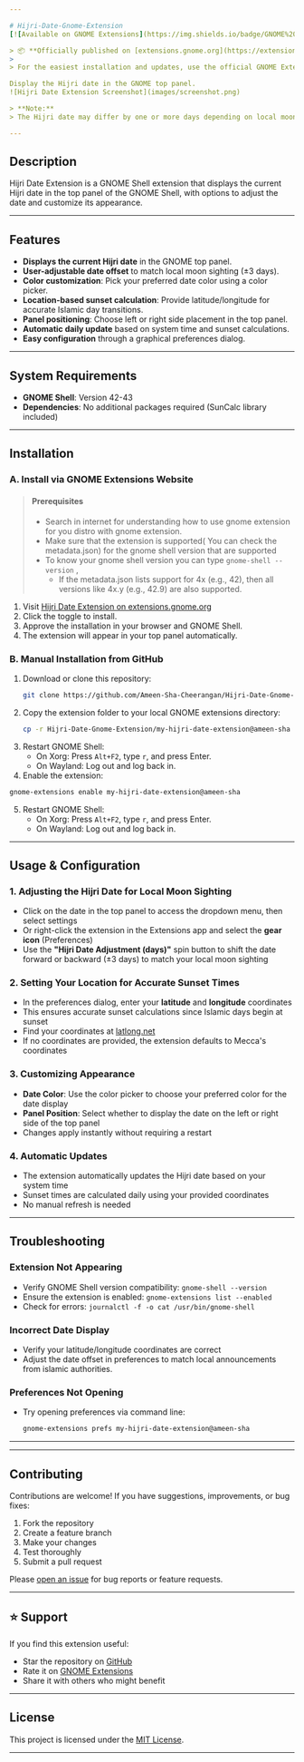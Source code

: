 ```yaml
---

# Hijri-Date-Gnome-Extension
[![Available on GNOME Extensions](https://img.shields.io/badge/GNOME%20Extensions-Available-brightgreen?logo=gnome)](https://extensions.gnome.org/extension/5995/hijri-date-extension/)

> 📦 **Officially published on [extensions.gnome.org](https://extensions.gnome.org/extension/5995/hijri-date-extension/)!**
>
> For the easiest installation and updates, use the official GNOME Extensions website.

Display the Hijri date in the GNOME top panel.
![Hijri Date Extension Screenshot](images/screenshot.png)

> **Note:**  
> The Hijri date may differ by one or more days depending on local moon sightings. This extension uses a standard algorithm and provides an option to adjust the date for your region. **Do not use for important things.**

---
```


## Description

Hijri Date Extension is a GNOME Shell extension that displays the current Hijri date in the top panel of the GNOME Shell, with options to adjust the date and customize its appearance.

---


## Features

- **Displays the current Hijri date** in the GNOME top panel.
- **User-adjustable date offset** to match local moon sighting (±3 days).
- **Color customization**: Pick your preferred date color using a color picker.
- **Location-based sunset calculation**: Provide latitude/longitude for accurate Islamic day transitions.
- **Panel positioning**: Choose left or right side placement in the top panel.
- **Automatic daily update** based on system time and sunset calculations.
- **Easy configuration** through a graphical preferences dialog.

---

## System Requirements

- **GNOME Shell**: Version 42-43
- **Dependencies**: No additional packages required (SunCalc library included)

---

## Installation



### **A. Install via GNOME Extensions Website**

>#### Prerequisites
>  - Search in internet for understanding how to use gnome extension for you distro with gnome extension. 
>  - Make sure that the extension is supported( You can check the metadata.json) for the gnome shell version that are supported
>  - To know your gnome shell version you can type ```gnome-shell --version``` , 
>     - If the metadata.json lists support for 4x (e.g., 42), then all versions like 4x.y (e.g., 42.9) are also supported.
        
1. Visit [Hijri Date Extension on extensions.gnome.org](https://extensions.gnome.org/extension/5995/hijri-date-extension/) 
2. Click the toggle to install.
3. Approve the installation in your browser and GNOME Shell.
4. The extension will appear in your top panel automatically.

### **B. Manual Installation from GitHub**

1. Download or clone this repository:
   ```sh
   git clone https://github.com/Ameen-Sha-Cheerangan/Hijri-Date-Gnome-Extension.git
   ```
2. Copy the extension folder to your local GNOME extensions directory:
   ```sh
   cp -r Hijri-Date-Gnome-Extension/my-hijri-date-extension@ameen-sha ~/.local/share/gnome-shell/extensions/
   ```
3. Restart GNOME Shell:
   - On Xorg: Press `Alt+F2`, type `r`, and press Enter.
   - On Wayland: Log out and log back in.
44. Enable the extension:
   ```sh
   gnome-extensions enable my-hijri-date-extension@ameen-sha
   ```
5. Restart GNOME Shell:
   - On Xorg: Press `Alt+F2`, type `r`, and press Enter.
   - On Wayland: Log out and log back in.

---

## Usage & Configuration

### **1. Adjusting the Hijri Date for Local Moon Sighting**

- Click on the date in the top panel to access the dropdown menu, then select settings
- Or right-click the extension in the Extensions app and select the **gear icon** (Preferences)
- Use the **"Hijri Date Adjustment (days)"** spin button to shift the date forward or backward (±3 days) to match your local moon sighting

### **2. Setting Your Location for Accurate Sunset Times**

- In the preferences dialog, enter your **latitude** and **longitude** coordinates
- This ensures accurate sunset calculations since Islamic days begin at sunset
- Find your coordinates at [latlong.net](https://www.latlong.net/)
- If no coordinates are provided, the extension defaults to Mecca's coordinates

### **3. Customizing Appearance**

- **Date Color**: Use the color picker to choose your preferred color for the date display
- **Panel Position**: Select whether to display the date on the left or right side of the top panel
- Changes apply instantly without requiring a restart

### **4. Automatic Updates**

- The extension automatically updates the Hijri date based on your system time
- Sunset times are calculated daily using your provided coordinates
- No manual refresh is needed

---


## Troubleshooting

### **Extension Not Appearing**

- Verify GNOME Shell version compatibility: `gnome-shell --version`
- Ensure the extension is enabled: `gnome-extensions list --enabled`
- Check for errors: `journalctl -f -o cat /usr/bin/gnome-shell`

### **Incorrect Date Display**

- Verify your latitude/longitude coordinates are correct
- Adjust the date offset in preferences to match local announcements from islamic authorities.

### **Preferences Not Opening**

- Try opening preferences via command line:
  ```bash
  gnome-extensions prefs my-hijri-date-extension@ameen-sha
  ```
---

---

## Contributing

Contributions are welcome! If you have suggestions, improvements, or bug fixes:

1. Fork the repository
2. Create a feature branch
3. Make your changes
4. Test thoroughly
5. Submit a pull request

Please [open an issue](https://github.com/Ameen-Sha-Cheerangan/Hijri-Date-Gnome-Extension/issues) for bug reports or feature requests.

---

## ⭐ Support

If you find this extension useful:
- Star the repository on [GitHub](https://github.com/Ameen-Sha-Cheerangan/Hijri-Date-Gnome-Extension)
- Rate it on [GNOME Extensions](https://extensions.gnome.org/extension/5995/hijri-date-extension/)
- Share it with others who might benefit

---

## License

This project is licensed under the [MIT License](LICENSE).

---
